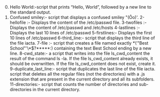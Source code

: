 0. Hello World:-script that prints “Hello, World”, followed by a new line to the standard output.
1. Confused smiley:- script that displays a confused smiley "(Ôo)'.
2-hellofile :- Displays the content of the /etc/passwd file.
3-twofiles :- Displays the content of /etc/passwd and /etc/hosts
4-lastlines :- Displays the last 10 lines of /etc/passwd
5-firstlines:- Displays the first 10 lines of /etc/passwd
6-third_line:- script that displays the third line of the file iacta.
7-file :- script that creates a file named exactly \*\\'"Best School"\'\\*$\?\*\*\*\*\*:) containing the text Best School ending by a new line.
8-cwd_state:- a script that writes into the file ls_cwd_content the result of the command ls -la. If the file ls_cwd_content already exists, it should be overwritten. If the file ls_cwd_content does not exist, create it.
9-duplicate_last_line:- script that duplicates the last line of the file iacta.
script that deletes all the regular files (not the directories) with a .js extension that are present in the current directory and all its subfolders.
11-directories:- script that counts the number of directories and sub-directories in the current directory.
